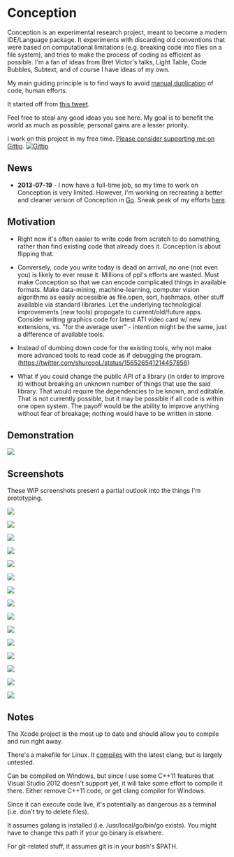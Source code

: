 Conception
==========

Conception is an experimental research project, meant to become a modern IDE/Language package. It experiments with discarding old conventions that were based on computational limitations (e.g. breaking code into files on a file system), and tries to make the process of coding as efficient as possible. I'm a fan of ideas from Bret Victor's talks, Light Table, Code Bubbles, Subtext, and of course I have ideas of my own.

My main guiding principle is to find ways to avoid [manual duplication](http://en.wikipedia.org/wiki/Don't_repeat_yourself) of code, human efforts.

It started off from [this tweet](https://twitter.com/shurcooL/status/173110768726839296).

Feel free to steal any good ideas you see here. My goal is to benefit the world as much as possible; personal gains are a lesser priority.

I work on this project in my free time. [Please consider supporting me on Gittip](https://www.gittip.com/shurcooL/). [![Gittip](https://badgr.co/Gittip/shurcooL.png)](https://www.gittip.com/shurcooL/)

News
----
- **2013-07-19** - I now have a full-time job, so my time to work on Conception is very limited. However, I'm working on recreating a better and cleaner version of Conception in [Go](http://golang.org/). Sneak peek of my efforts [here](https://github.com/shurcooL/Conception-go/commits/master).

Motivation
----------
- Right now it's often easier to write code from scratch to do something, rather than find existing code that already does it. Conception is about flipping that.

- Conversely, code you write today is dead on arrival, no one (not even you) is likely to ever reuse it. Millions of ppl's efforts are wasted. Must make Conception so that we can encode complicated things in available formats. Make data-mining, machine-learning, computer vision algorithms as easily accessible as file.open, sort, hashmaps, other stuff available via standard libraries. Let the underlying technological improvements (new tools) propogate to current/old/future apps. Consider writing graphics code for latest ATI video card w/ new extensions, vs. "for the average user" - intention might be the same, just a difference of available tools.

- Instead of dumbing down code for the existing tools, why not make more advanced tools to read code as if debugging the program. (https://twitter.com/shurcooL/status/156526541214457856)

- What if you could change the public API of a library (in order to improve it) without breaking an unknown number of things that use the said library. That would require the dependencies to be known, and editable. That is not currently possible, but it may be possible if all code is within one open system. The payoff would be the ability to improve anything without fear of breakage; nothing would have to be written in stone.

Demonstration
-------------
[![](https://dl.dropboxusercontent.com/u/8554242/dmitri/projects/Conception/images/Video%20Demo.png)](http://www.youtube.com/watch?v=DNJ7HqlV55k)

Screenshots
-----------
These WIP screenshots present a partial outlook into the things I'm prototyping.

![](https://dl.dropbox.com/u/8554242/dmitri/projects/Conception/images/2013-04-02_1406%20Godoc%20Widget.png)

![](https://dl.dropbox.com/u/8554242/dmitri/projects/Conception/images/minor-milestones/2013-02-19%202144%20Diff%20and%20Connections.png)

![](https://dl.dropbox.com/u/8554242/dmitri/projects/Conception/videos/LiveCodeWidget.gif)

![](https://dl.dropbox.com/u/8554242/dmitri/projects/Conception/images/2013-03-20_2356%20First%20Gist%20Created%20%26%20Cloned%20from%20Conception.png)

![](https://dl.dropbox.com/u/8554242/dmitri/projects/Conception/images/minor-milestones/2013-02-24%201302%20Second-order%20Diff.png)

![](https://dl.dropbox.com/u/8554242/dmitri/projects/Conception/images/minor-milestones/2013-02-27_1926%20TDD%20Workflow.png)

![](https://dl.dropbox.com/u/8554242/dmitri/projects/Conception/images/Two%20Programs.png)

![](https://dl.dropbox.com/u/8554242/dmitri/projects/Conception/images/minor-milestones/2013-03-29_0134%20High%20level%20highlighting%20for%20zoomed%20out%20view.png)

![](https://dl.dropbox.com/u/8554242/dmitri/projects/Conception/images/minor-milestones/2013-04-03_2242%20Display%20currently%20available%20shortcuts.png)

![](https://dl.dropbox.com/u/8554242/dmitri/projects/Conception/images/minor-milestones/2013-03-03_0113%20Inline%20Errors.png)

![](https://dl.dropbox.com/u/8554242/dmitri/projects/Conception/images/Autocompletions%201.png)

![](https://dl.dropbox.com/u/8554242/dmitri/projects/Conception/images/Go%20Live%20Editor%201.png)

![](https://dl.dropbox.com/u/8554242/dmitri/projects/Conception/images/Scrolling%20Motion%20Blur%201.png)

![](https://dl.dropbox.com/u/8554242/dmitri/projects/Conception/images/List%201.png)

![](https://dl.dropbox.com/u/8554242/dmitri/projects/Conception/images/Screen%20Shot%202012-10-17%20at%201.43.55%20PM.png)

Notes
-----
The Xcode project is the most up to date and should allow you to compile and run right away.

There's a makefile for Linux. It [compiles](https://dl.dropboxusercontent.com/u/8554242/dmitri/projects/Conception/images/Conception%20on%20Linux.png) with the latest clang, but is largely untested.

Can be compiled on Windows, but since I use some C++11 features that Visual Studio 2012 doesn't support yet, it will take some effort to compile it there. Either remove C++11 code, or get clang compiler for Windows.

Since it can execute code live, it's potentially as dangerous as a terminal (i.e. don't try to delete files).

It assumes golang is installed (i.e. /usr/local/go/bin/go exists). You might have to change this path if your go binary is elswhere.

For git-related stuff, it assumes git is in your bash's $PATH.
